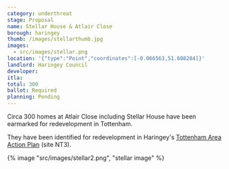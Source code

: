 ```yaml
---
category: underthreat
stage: Proposal
name: Stellar House & Atlair Close 
borough: haringey
thumb: /images/stellarthumb.jpg
images:
  - src/images/stellar.png
location: '{"type":"Point","coordinates":[-0.066563,51.608284]}'
landlord: Haringey Council
developer:
itla:
total: 300
ballot: Required
planning: Pending
---
```

Circa 300 homes at Atlair Close including Stellar House have been earmarked for redevelopment in Tottenham.

They have been identified for redevelopment in Haringey's [Tottenham Area Action Plan](https://www.haringey.gov.uk/sites/haringeygovuk/files/final_haringey_tottenham_aap_dtp_online.pdf) (site NT3). 

{% image "src/images/stellar2.png", "stellar image" %}
